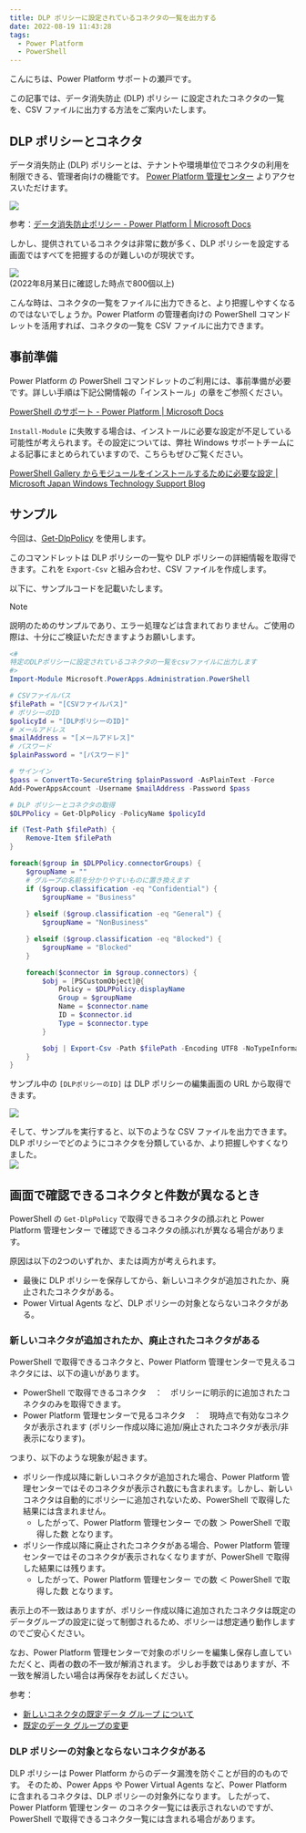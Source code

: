 ```yaml
---
title: DLP ポリシーに設定されているコネクタの一覧を出力する
date: 2022-08-19 11:43:28
tags:
  - Power Platform
  - PowerShell
---
```


こんにちは、Power Platform サポートの瀬戸です。

この記事では、データ消失防止 (DLP) ポリシー に設定されたコネクタの一覧を、CSV ファイルに出力する方法をご案内いたします。

<!-- more -->

## DLP ポリシーとコネクタ
データ消失防止 (DLP) ポリシーとは、テナントや環境単位でコネクタの利用を制限できる、管理者向けの機能です。
[Power Platform 管理センター](https://admin.powerplatform.microsoft.com/home) よりアクセスいただけます。

![](Output-dlp-policy-connector-list/2022-08-17-17-29-40.png)

参考：[データ消失防止ポリシー - Power Platform | Microsoft Docs](https://docs.microsoft.com/ja-jp/power-platform/admin/wp-data-loss-prevention)

しかし、提供されているコネクタは非常に数が多く、DLP ポリシーを設定する画面ではすべてを把握するのが難しいのが現状です。

![](Output-dlp-policy-connector-list/2022-08-18-16-35-50.png)  
(2022年8月某日に確認した時点で800個以上)

こんな時は、コネクタの一覧をファイルに出力できると、より把握しやすくなるのではないでしょうか。Power Platform の管理者向けの PowerShell コマンドレットを活用すれば、コネクタの一覧を CSV ファイルに出力できます。

## 事前準備
Power Platform の PowerShell コマンドレットのご利用には、事前準備が必要です。詳しい手順は下記公開情報の「インストール」の章をご参照ください。

[PowerShell のサポート - Power Platform | Microsoft Docs](https://docs.microsoft.com/ja-jp/power-platform/admin/powerapps-powershell)

`Install-Module` に失敗する場合は、インストールに必要な設定が不足している可能性が考えられます。その設定については、弊社 Windows サポートチームによる記事にまとめられていますので、こちらもぜひご覧ください。

[PowerShell Gallery からモジュールをインストールするために必要な設定 | Microsoft Japan Windows Technology Support Blog](https://jpwinsup.github.io/blog/2021/06/14/UserInterfaceAndApps/PowerShell/how-to-setup-install-module/)

## サンプル
今回は、[Get-DlpPolicy](https://docs.microsoft.com/ja-jp/powershell/module/microsoft.powerapps.administration.powershell/get-dlppolicy?view=pa-ps-latest) を使用します。

このコマンドレットは DLP ポリシーの一覧や DLP ポリシーの詳細情報を取得できます。これを `Export-Csv` と組み合わせ、CSV ファイルを作成します。

以下に、サンプルコードを記載いたします。

>[!NOTE]  
>説明のためのサンプルであり、エラー処理などは含まれておりません。ご使用の際は、十分にご検証いただきますようお願いします。

```powershell
<#
特定のDLPポリシーに設定されているコネクタの一覧をcsvファイルに出力します
#>
Import-Module Microsoft.PowerApps.Administration.PowerShell

# CSVファイルパス
$filePath = "[CSVファイルパス]"
# ポリシーのID
$policyId = "[DLPポリシーのID]"
# メールアドレス
$mailAddress = "[メールアドレス]"
# パスワード
$plainPassword = "[パスワード]"

# サインイン
$pass = ConvertTo-SecureString $plainPassword -AsPlainText -Force
Add-PowerAppsAccount -Username $mailAddress -Password $pass

# DLP ポリシーとコネクタの取得
$DLPPolicy = Get-DlpPolicy -PolicyName $policyId

if (Test-Path $filePath) {
    Remove-Item $filePath
}

foreach($group in $DLPPolicy.connectorGroups) {
    $groupName = ""
    # グループの名前を分かりやすいものに置き換えます
    if ($group.classification -eq "Confidential") {
        $groupName = "Business"
    
    } elseif ($group.classification -eq "General") {
        $groupName = "NonBusiness"

    } elseif ($group.classification -eq "Blocked") {
        $groupName = "Blocked"
    }

    foreach($connector in $group.connectors) {
        $obj = [PSCustomObject]@{
            Policy = $DLPPolicy.displayName
            Group = $groupName
            Name = $connector.name
            ID = $connector.id
            Type = $connector.type
        }

        $obj | Export-Csv -Path $filePath -Encoding UTF8 -NoTypeInformation -Append
    }
}
```

サンプル中の `[DLPポリシーのID]` は DLP ポリシーの編集画面の URL から取得できます。

![](Output-dlp-policy-connector-list/2022-08-18-17-24-45.png)

そして、サンプルを実行すると、以下のような CSV ファイルを出力できます。DLP ポリシーでどのようにコネクタを分類しているか、より把握しやすくなりました。  
![](Output-dlp-policy-connector-list/2022-08-18-16-56-37.png)

## 画面で確認できるコネクタと件数が異なるとき

PowerShell の `Get-DlpPolicy` で取得できるコネクタの顔ぶれと Power Platform 管理センター で確認できるコネクタの顔ぶれが異なる場合があります。

原因は以下の2つのいずれか、または両方が考えられます。

* 最後に DLP ポリシーを保存してから、新しいコネクタが追加されたか、廃止されたコネクタがある。
* Power Virtual Agents など、DLP ポリシーの対象とならないコネクタがある。

### 新しいコネクタが追加されたか、廃止されたコネクタがある

PowerShell で取得できるコネクタと、Power Platform 管理センターで見えるコネクタには、以下の違いがあります。

* PowerShell で取得できるコネクタ　：　ポリシーに明示的に追加されたコネクタのみを取得できます。
* Power Platform 管理センターで見るコネクタ　：　現時点で有効なコネクタが表示されます (ポリシー作成以降に追加/廃止されたコネクタが表示/非表示になります)。

つまり、以下のような現象が起きます。

* ポリシー作成以降に新しいコネクタが追加された場合、Power Platform 管理センターではそのコネクタが表示され数にも含まれます。しかし、新しいコネクタは自動的にポリシーに追加されないため、PowerShell で取得した結果には含まれません。
  * したがって、Power Platform 管理センター での数 ＞ PowerShell で取得した数 となります。
* ポリシー作成以降に廃止されたコネクタがある場合、Power Platform 管理センターではそのコネクタが表示されなくなりますが、PowerShell で取得した結果には残ります。
  * したがって、Power Platform 管理センター での数 ＜ PowerShell で取得した数 となります。

表示上の不一致はありますが、ポリシー作成以降に追加されたコネクタは既定のデータグループの設定に従って制御されるため、ポリシーは想定通り動作しますのでご安心ください。

なお、Power Platform 管理センターで対象のポリシーを編集し保存し直していただくと、両者の数の不一致が解消されます。
少しお手数ではありますが、不一致を解消したい場合は再保存をお試しください。

 参考：

 * [新しいコネクタの既定データ グループ について](https://docs.microsoft.com/ja-jp/power-platform/admin/dlp-connector-classification#default-data-group-for-new-connectors)
 * [既定のデータ グループの変更](https://docs.microsoft.com/ja-jp/power-platform/admin/prevent-data-loss#change-the-default-data-group)

### DLP ポリシーの対象とならないコネクタがある
DLP ポリシーは Power Platform からのデータ漏洩を防ぐことが目的のものです。
そのため、Power Apps や Power Virtual Agents など、Power Platform に含まれるコネクタは、DLP ポリシーの対象外になります。
したがって、Power Platform 管理センター のコネクタ一覧には表示されないのですが、PowerShell で取得できるコネクタ一覧には含まれる場合があります。
